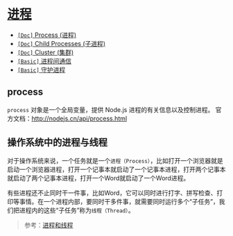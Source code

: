 # [进程](/sections/process.md)

* [`[Doc]` Process (进程)](/sections/process.md#process)
* [`[Doc]` Child Processes (子进程)](/sections/process.md#child-process)
* [`[Doc]` Cluster (集群)](/sections/process.md#cluster)
* [`[Basic]` 进程间通信](/sections/process.md#进程间通信)
* [`[Basic]` 守护进程](/sections/process.md#守护进程)

## process

`process` 对象是一个全局变量，提供 Node.js 进程的有关信息以及控制进程。
官方文档：http://nodejs.cn/api/process.html

## 操作系统中的进程与线程

对于操作系统来说，一个任务就是一个`进程（Process）`，比如打开一个浏览器就是启动一个浏览器进程，打开一个记事本就启动了一个记事本进程，打开两个记事本就启动了两个记事本进程，打开一个Word就启动了一个Word进程。

有些进程还不止同时干一件事，比如Word，它可以同时进行打字、拼写检查、打印等事情。在一个进程内部，要同时干多件事，就需要同时运行多个“子任务”，我们把进程内的这些“子任务”称为`线程（Thread）`。

> 参考：[进程和线程](https://www.liaoxuefeng.com/wiki/0014316089557264a6b348958f449949df42a6d3a2e542c000/0014319272686365ec7ceaeca33428c914edf8f70cca383000)